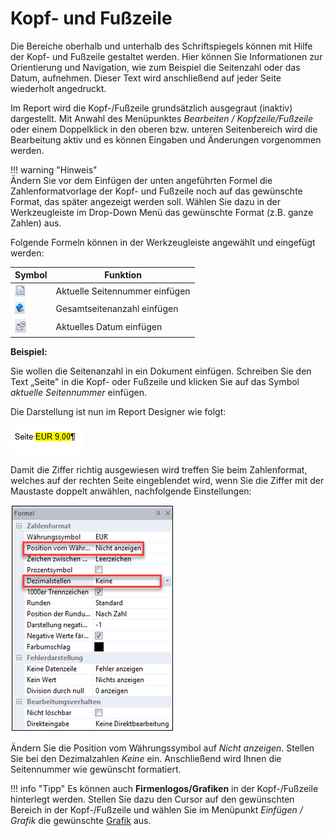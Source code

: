 # Kopf- und Fußzeile

Die Bereiche oberhalb und unterhalb des Schriftspiegels können mit Hilfe der Kopf- und Fußzeile gestaltet werden. Hier können Sie Informationen zur Orientierung und Navigation, wie zum Beispiel die Seitenzahl oder das Datum, aufnehmen. Dieser Text wird anschließend auf jeder Seite wiederholt angedruckt.

Im Report wird die Kopf-/Fußzeile grundsätzlich ausgegraut (inaktiv) dargestellt. Mit Anwahl des Menüpunktes *Bearbeiten / Kopfzeile/Fußzeile* oder einem Doppelklick in den oberen bzw. unteren Seitenbereich wird die Bearbeitung aktiv und es können Eingaben und Änderungen vorgenommen werden.

!!! warning "Hinweis"   
    Ändern Sie vor dem Einfügen der unten angeführten Formel die Zahlenformatvorlage der Kopf- und Fußzeile noch auf das gewünschte Format, das später angezeigt werden soll. Wählen Sie dazu in der Werkzeugleiste im Drop-Down Menü das gewünschte Format (z.B. ganze Zahlen) aus.

Folgende Formeln können in der Werkzeugleiste angewählt und eingefügt werden:

| Symbol                    | Funktion                       |
| ------------------------- | ------------------------------ |
| ![Image](img/image57.png) | Aktuelle Seitennummer einfügen |
| ![Image](img/image58.png) | Gesamtseitenanzahl einfügen    |
| ![Image](img/image59.png) | Aktuelles Datum einfügen       |
  
**Beispiel:**

Sie wollen die Seitenanzahl in ein Dokument einfügen. Schreiben Sie den Text „Seite" in die Kopf- oder Fußzeile und klicken Sie auf das Symbol *aktuelle Seitennummer* einfügen.

Die Darstellung ist nun im Report Designer wie folgt:

![Image](img/image60.png)

Damit die Ziffer richtig ausgewiesen wird treffen Sie beim Zahlenformat, welches auf der rechten Seite eingeblendet wird, wenn Sie die Ziffer mit der Maustaste doppelt anwählen, nachfolgende Einstellungen:

![Image](img/image61.png)

Ändern Sie die Position vom Währungssymbol auf *Nicht anzeigen*. Stellen Sie bei den Dezimalzahlen *Keine* ein. Anschließend wird Ihnen die Seitennummer wie gewünscht formatiert.

!!! info "Tipp"
    Es können auch **Firmenlogos/Grafiken** in der Kopf-/Fußzeile hinterlegt werden. Stellen Sie dazu den Cursor auf den gewünschten Bereich in der Kopf-/Fußzeile und wählen Sie im Menüpunkt *Einfügen / Grafik* die gewünschte [Grafik](../Einfuegen.md) aus.